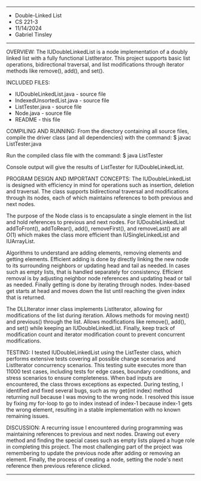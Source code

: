 ****************
* Double-Linked List
* CS 221-3
* 11/14/2024
* Gabriel Tinsley
****************

OVERVIEW:
The IUDoubleLinkedList is a node implementation of a doubly linked list with a fully functional ListIterator. This project supports basic list operations, bidirectional traversal, and list modifications through iterator methods like remove(), add(), and set().

INCLUDED FILES:
* IUDoubleLinkedList.java - source file
* IndexedUnsortedList.java - source file
* ListTester.java - source file
* Node.java - source file
* README - this file

COMPILING AND RUNNING:
From the directory containing all source files, compile the
driver class (and all dependencies) with the command:
$ javac ListTester.java

Run the compiled class file with the command:
$ java ListTester

Console output will give the results of ListTester for IUDoubleLinkedList.

PROGRAM DESIGN AND IMPORTANT CONCEPTS:
The IUDoubleLinkedList is designed with efficiency in mind for operations such as insertion, deletion and traversal. The class supports bidirectional traversal and modifications through its nodes, each of which maintains references to both previous and next nodes.

The purpose of the Node class is to encapsulate a single element in the list and hold references to previous and next nodes. For IUDoubleLinkedList addToFront(), addToRear(), add(), removeFirst(), and removeLast() are all O(1) which makes the class more efficient than IUSingleLinkedList and IUArrayList.

Algorithms to understand are adding elements, removing elements and getting elements. Efficient adding is done by directly linking the new node to its surrounding neighbors or updating head and tail as needed. In cases such as empty lists, that is handled separately for consistency. Efficient removal is by adjusting neighbor node references and updating head or tail as needed. Finally getting is done by iterating through nodes. Index-based get starts at head and moves down the list until reaching the given index that is returned.

The DLLIterator inner class implements ListIterator<T>, allowing for modifications of the list during iteration. Allows methods for moving next() and previous() through the list. Allows modifications like remove(), add(), and set() while keeping an IUDoubleLinkedList. Finally, keep track of modification count and iterator modification count to prevent concurrent modifications.

TESTING:
I tested IUDoubleLinkedList using the ListTester class, which performs extensive tests covering all possible change scenarios and ListIterator concurrency scenarios. This testing suite executes more than 11000 test cases, including tests for edge cases, boundary conditions, and stress scenarios to ensure completeness. When bad inputs are encountered, the class throws exceptions as expected. During testing, I identified and fixed several bugs, such as my get(int index) method returning null because I was moving to the wrong node. I resolved this issue by fixing my for-loop to go to index instead of index-1 because index-1 gets the wrong element, resulting in a stable implementation with no known remaining issues.

DISCUSSION:
A recurring issue I encountered during programming was maintaining references to previous and next nodes. Drawing out every method and finding the special cases such as empty lists played a huge role in completing this project. The most challenging part of the project was remembering to update the previous node after adding or removing an element. Finally, the process of creating a node, setting the node's next reference then previous reference clicked.

----------------------------------------------------------------------------